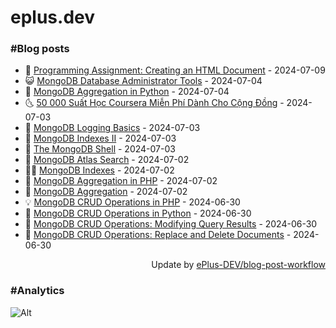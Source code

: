 # eplus.dev

### #Blog posts

<!-- BLOG-POST-LIST:START -->
 - 🧰 [Programming Assignment: Creating an HTML Document](https://eplus.dev/programming-assignment-creating-an-html-document) - 2024-07-09
 - 😺 [MongoDB Database Administrator Tools](https://eplus.dev/mongodb-database-administrator-tools) - 2024-07-04
 - 🗽 [MongoDB Aggregation in Python](https://eplus.dev/mongodb-aggregation-in-python) - 2024-07-04
 - 🌜 [50 000 Suất Học Coursera Miễn Phí Dành Cho Cộng Đồng](https://eplus.dev/50-000-suat-hoc-coursera-mien-phi-danh-cho-cong-dong) - 2024-07-03
 - 📝 [MongoDB Logging Basics](https://eplus.dev/mongodb-logging-basics) - 2024-07-03
 - 🚀 [MongoDB Indexes II](https://eplus.dev/mongodb-indexes-ii) - 2024-07-03
 - 💼 [The MongoDB Shell](https://eplus.dev/the-mongodb-shell) - 2024-07-03
 - 🦣 [MongoDB Atlas Search](https://eplus.dev/mongodb-atlas-search) - 2024-07-02
 - 👨‍🏫 [MongoDB Indexes](https://eplus.dev/mongodb-indexes) - 2024-07-02
 - 🔭 [MongoDB Aggregation in PHP](https://eplus.dev/mongodb-aggregation-in-php) - 2024-07-02
 - 🤡 [MongoDB Aggregation](https://eplus.dev/mongodb-aggregation) - 2024-07-02
 - 💡 [MongoDB CRUD Operations in PHP](https://eplus.dev/mongodb-crud-operations-in-php) - 2024-06-30
 - 🦣 [MongoDB CRUD Operations in Python](https://eplus.dev/mongodb-crud-operations-in-python) - 2024-06-30
 - 💪 [MongoDB CRUD Operations: Modifying Query Results](https://eplus.dev/mongodb-crud-operations-modifying-query-results) - 2024-06-30
 - 🤡 [MongoDB CRUD Operations: Replace and Delete Documents](https://eplus.dev/mongodb-crud-operations-replace-and-delete-documents) - 2024-06-30<!-- BLOG-POST-LIST:END -->

<div align="right">
  Update by <a target="_blank"
    href="https://github.com/ePlus-DEV/blog-post-workflow">ePlus-DEV/blog-post-workflow</a>
</div>

### #Analytics
![Alt](https://repobeats.axiom.co/api/embed/9990f7cddfbad8d834990b10ccad05f81ac1096f.svg "Repobeats analytics image")
